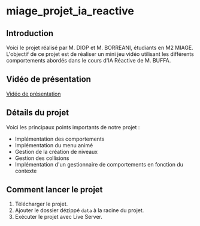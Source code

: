 # miage_projet_ia_reactive

## Introduction
Voici le projet réalisé par M. DIOP et M. BORREANI, étudiants en M2 MIAGE. L'objectif de ce projet est de réaliser un mini jeu vidéo utilisant les différents comportements abordés dans le cours d'IA Réactive de M. BUFFA.

## Vidéo de présentation
[Vidéo de présentation](https://1drv.ms/v/s!AkZvZdPyR3R8gsgox6JJbCxdZnCydQ?e=VZ4Fqm)

## Détails du projet
Voici les principaux points importants de notre projet :
* Implémentation des comportements
* Implémentation du menu animé
* Gestion de la création de niveaux 
* Gestion des collisions
* Implémentation d'un gestionnaire de comportements en fonction du contexte

## Comment lancer le projet 
1. Télécharger le projet.
2. Ajouter le dossier dézippé `data` à la racine du projet.
3. Exécuter le projet avec Live Server.
